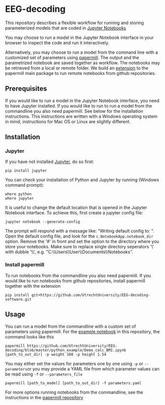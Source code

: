 # EEG-decoding
This repository describes a flexible workflow for running and storing parameterized models that are coded in [Jupyter Notebooks](https://jupyter.readthedocs.io/en/latest/install.html)

You may choose to run a model in the Jupyter Notebook interface in your browser to inspect the code and run it interactively.

Alternatively, you may choose to run a model from the command line with a customized set of parameters using [papermill](https://github.com/nteract/papermill).
The output and the parametrized notebook are saved together as workflow.
The notebooks may be retrieved from a local or remote folder.
We build an [extension](https://github.com/UtrechtUniversity/EEG-decoding-software) to the papermill main package to run remote notebooks from github repositories.



## Prerequisites
If you would like to run a model in the Jupyter Notebook interface, you need to have Jupyter installed.
If you would like to run to run a model from the commandline you also need papermill.
See below for the installation instructions.
This instructions are written with a Windows operating system in mind; instructions for Mac OS or Linux are slightly different.

## Installation

### Jupyter
If you have not installed [Jupyter](https://jupyter.readthedocs.io/en/latest/install.html), do so first:
```
pip install jupyter
```
You can check your installation of Python and Jupyter by running (Windows command prompt):
```
where python
where jupyter
```

It is useful to change the default location that is opened in the Jupyter Notebook interface. To achieve this, first create a jupyter config file:
```
jupyter notebook --generate-config
```
The prompt will respond with a message like: "Writing default config to: <path>". Open the default config file, and look for the ```c.NotebookApp.notebook_dir``` option. Remove the '#' in front and set the option to the directory where you store your notebooks. Make sure to replace single directory seperators '\\' with dubble '\\\\', e.g. "C:\\\\Users\\\\User\\\\Documents\\\\Notebooks".


### Install papermill
To run notebooks from the commandline you also need papermill.
If you would like to run notebooks from github repositories, install papermill together with the extension
```
pip install git+https://github.com/UtrechtUniversity/EEG-decoding-software.git
```

## Usage
You can run a model from the commandline with a custom set of parameters using papermill.
For the [example notebook](/python_example/README.md) in this repository, the command looks like this
```
papermill https://github.com/UtrechtUniversity/EEG-decoding/blob/master/python_example/Demo_calc_BMI.ipynb [path_to_out_dir] -p weight 108 -p height 1.54
```
You may either set the values for parameters one by one using ```-p``` or ```--parameters```or you may provide a YAML file from which parameter values can be read using ```-f``` or ```--parameters_file```
```
papermill [path_to_model] [path_to_out_dir] -f parameters.yaml

```
For more options running notebooks from the commandline, see the instructions in the [papermill repository](https://github.com/nteract/papermill)
